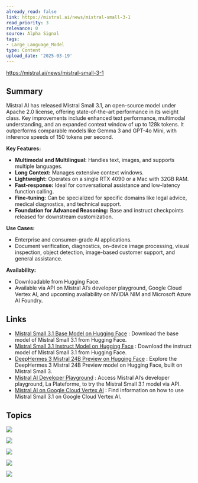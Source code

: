 ```yaml
---
already_read: false
link: https://mistral.ai/news/mistral-small-3-1
read_priority: 3
relevance: 0
source: Alpha Signal
tags:
- Large_Language_Model
type: Content
upload_date: '2025-03-19'
---
```


https://mistral.ai/news/mistral-small-3-1
## Summary

Mistral AI has released Mistral Small 3.1, an open-source model under Apache 2.0 license, offering state-of-the-art performance in its weight class. Key improvements include enhanced text performance, multimodal understanding, and an expanded context window of up to 128k tokens. It outperforms comparable models like Gemma 3 and GPT-4o Mini, with inference speeds of 150 tokens per second.

**Key Features:**
- **Multimodal and Multilingual:** Handles text, images, and supports multiple languages.
- **Long Context:** Manages extensive context windows.
- **Lightweight:** Operates on a single RTX 4090 or a Mac with 32GB RAM.
- **Fast-response:** Ideal for conversational assistance and low-latency function calling.
- **Fine-tuning:** Can be specialized for specific domains like legal advice, medical diagnostics, and technical support.
- **Foundation for Advanced Reasoning:** Base and instruct checkpoints released for downstream customization.

**Use Cases:**
- Enterprise and consumer-grade AI applications.
- Document verification, diagnostics, on-device image processing, visual inspection, object detection, image-based customer support, and general assistance.

**Availability:**
- Downloadable from Hugging Face.
- Available via API on Mistral AI’s developer playground, Google Cloud Vertex AI, and upcoming availability on NVIDIA NIM and Microsoft Azure AI Foundry.
## Links

- [Mistral Small 3.1 Base Model on Hugging Face](https://huggingface.co/mistralai/Mistral-Small-3.1-24B-Base-2503) : Download the base model of Mistral Small 3.1 from Hugging Face.
- [Mistral Small 3.1 Instruct Model on Hugging Face](https://huggingface.co/mistralai/Mistral-Small-3.1-24B-Instruct-2503) : Download the instruct model of Mistral Small 3.1 from Hugging Face.
- [DeepHermes 3 Mistral 24B Preview on Hugging Face](https://huggingface.co/NousResearch/DeepHermes-3-Mistral-24B-Preview) : Explore the DeepHermes 3 Mistral 24B Preview model on Hugging Face, built on Mistral Small 3.
- [Mistral AI Developer Playground](https://console.mistral.ai/) : Access Mistral AI’s developer playground, La Plateforme, to try the Mistral Small 3.1 model via API.
- [Mistral AI on Google Cloud Vertex AI](https://cloud.google.com/vertex-ai/generative-ai/docs/partner-models/mistral) : Find information on how to use Mistral Small 3.1 on Google Cloud Vertex AI.

## Topics

![](topics/Model/Mistral%20Small%203%201)

![](topics/Platform/Google%20Cloud%20Vertex%20AI)

![](topics/Platform/NVIDIA%20NIM)

![](topics/Platform/Microsoft%20Azure%20AI%20Foundry)

![](topics/Platform/Hugging%20Face)
